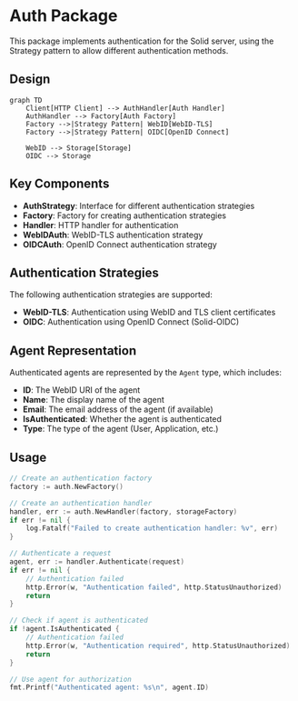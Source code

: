 # Auth Package

This package implements authentication for the Solid server, using the Strategy pattern to allow different authentication methods.

## Design

```mermaid
graph TD
    Client[HTTP Client] --> AuthHandler[Auth Handler]
    AuthHandler --> Factory[Auth Factory]
    Factory -->|Strategy Pattern| WebID[WebID-TLS]
    Factory -->|Strategy Pattern| OIDC[OpenID Connect]
    
    WebID --> Storage[Storage]
    OIDC --> Storage
```

## Key Components

- **AuthStrategy**: Interface for different authentication strategies
- **Factory**: Factory for creating authentication strategies
- **Handler**: HTTP handler for authentication
- **WebIDAuth**: WebID-TLS authentication strategy
- **OIDCAuth**: OpenID Connect authentication strategy

## Authentication Strategies

The following authentication strategies are supported:

- **WebID-TLS**: Authentication using WebID and TLS client certificates
- **OIDC**: Authentication using OpenID Connect (Solid-OIDC)

## Agent Representation

Authenticated agents are represented by the `Agent` type, which includes:

- **ID**: The WebID URI of the agent
- **Name**: The display name of the agent
- **Email**: The email address of the agent (if available)
- **IsAuthenticated**: Whether the agent is authenticated
- **Type**: The type of the agent (User, Application, etc.)

## Usage

```go
// Create an authentication factory
factory := auth.NewFactory()

// Create an authentication handler
handler, err := auth.NewHandler(factory, storageFactory)
if err != nil {
    log.Fatalf("Failed to create authentication handler: %v", err)
}

// Authenticate a request
agent, err := handler.Authenticate(request)
if err != nil {
    // Authentication failed
    http.Error(w, "Authentication failed", http.StatusUnauthorized)
    return
}

// Check if agent is authenticated
if !agent.IsAuthenticated {
    // Authentication failed
    http.Error(w, "Authentication required", http.StatusUnauthorized)
    return
}

// Use agent for authorization
fmt.Printf("Authenticated agent: %s\n", agent.ID)
``` 